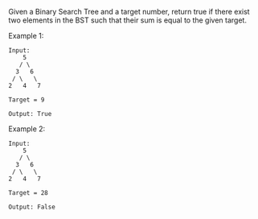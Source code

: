 Given a Binary Search Tree and a target number, return true if there exist two elements in the BST such that their sum is equal to the given target.

Example 1:

```
Input: 
    5
   / \
  3   6
 / \   \
2   4   7

Target = 9

Output: True
```

Example 2:

```
Input: 
    5
   / \
  3   6
 / \   \
2   4   7

Target = 28

Output: False
```

